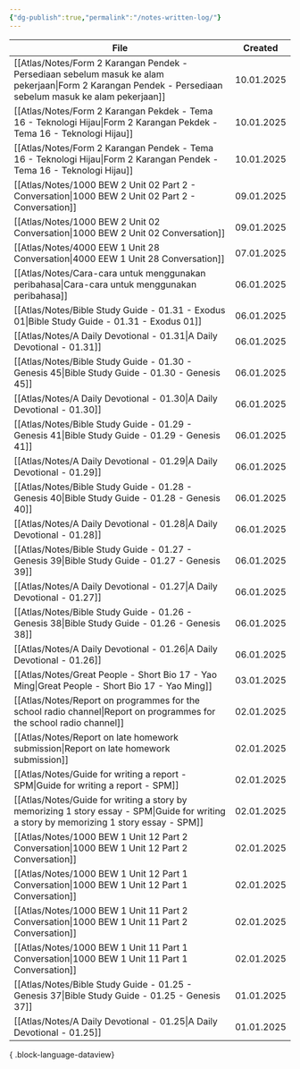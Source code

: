 ```yaml
---
{"dg-publish":true,"permalink":"/notes-written-log/"}
---
```


| File                                                                                                                                                        | Created    |
| ----------------------------------------------------------------------------------------------------------------------------------------------------------- | ---------- |
| [[Atlas/Notes/Form 2 Karangan Pendek - Persediaan sebelum masuk ke alam pekerjaan\|Form 2 Karangan Pendek - Persediaan sebelum masuk ke alam pekerjaan]] | 10.01.2025 |
| [[Atlas/Notes/Form 2 Karangan Pekdek - Tema 16 - Teknologi Hijau\|Form 2 Karangan Pekdek - Tema 16 - Teknologi Hijau]]                                   | 10.01.2025 |
| [[Atlas/Notes/Form 2 Karangan Pendek - Tema 16 - Teknologi Hijau\|Form 2 Karangan Pendek - Tema 16 - Teknologi Hijau]]                                   | 10.01.2025 |
| [[Atlas/Notes/1000 BEW 2 Unit 02 Part 2 - Conversation\|1000 BEW 2 Unit 02 Part 2 - Conversation]]                                                       | 09.01.2025 |
| [[Atlas/Notes/1000 BEW 2 Unit 02 Conversation\|1000 BEW 2 Unit 02 Conversation]]                                                                         | 09.01.2025 |
| [[Atlas/Notes/4000 EEW 1 Unit 28 Conversation\|4000 EEW 1 Unit 28 Conversation]]                                                                         | 07.01.2025 |
| [[Atlas/Notes/Cara-cara untuk menggunakan peribahasa\|Cara-cara untuk menggunakan peribahasa]]                                                           | 06.01.2025 |
| [[Atlas/Notes/Bible Study Guide - 01.31 - Exodus 01\|Bible Study Guide - 01.31 - Exodus 01]]                                                             | 06.01.2025 |
| [[Atlas/Notes/A Daily Devotional - 01.31\|A Daily Devotional - 01.31]]                                                                                   | 06.01.2025 |
| [[Atlas/Notes/Bible Study Guide - 01.30 - Genesis 45\|Bible Study Guide - 01.30 - Genesis 45]]                                                           | 06.01.2025 |
| [[Atlas/Notes/A Daily Devotional - 01.30\|A Daily Devotional - 01.30]]                                                                                   | 06.01.2025 |
| [[Atlas/Notes/Bible Study Guide - 01.29 - Genesis 41\|Bible Study Guide - 01.29 - Genesis 41]]                                                           | 06.01.2025 |
| [[Atlas/Notes/A Daily Devotional - 01.29\|A Daily Devotional - 01.29]]                                                                                   | 06.01.2025 |
| [[Atlas/Notes/Bible Study Guide - 01.28 - Genesis 40\|Bible Study Guide - 01.28 - Genesis 40]]                                                           | 06.01.2025 |
| [[Atlas/Notes/A Daily Devotional - 01.28\|A Daily Devotional - 01.28]]                                                                                   | 06.01.2025 |
| [[Atlas/Notes/Bible Study Guide - 01.27 - Genesis 39\|Bible Study Guide - 01.27 - Genesis 39]]                                                           | 06.01.2025 |
| [[Atlas/Notes/A Daily Devotional - 01.27\|A Daily Devotional - 01.27]]                                                                                   | 06.01.2025 |
| [[Atlas/Notes/Bible Study Guide - 01.26 - Genesis 38\|Bible Study Guide - 01.26 - Genesis 38]]                                                           | 06.01.2025 |
| [[Atlas/Notes/A Daily Devotional - 01.26\|A Daily Devotional - 01.26]]                                                                                   | 06.01.2025 |
| [[Atlas/Notes/Great People - Short Bio 17 - Yao Ming\|Great People - Short Bio 17 - Yao Ming]]                                                           | 03.01.2025 |
| [[Atlas/Notes/Report on programmes for the school radio channel\|Report on programmes for the school radio channel]]                                     | 02.01.2025 |
| [[Atlas/Notes/Report on late homework submission\|Report on late homework submission]]                                                                   | 02.01.2025 |
| [[Atlas/Notes/Guide for writing a report - SPM\|Guide for writing a report - SPM]]                                                                       | 02.01.2025 |
| [[Atlas/Notes/Guide for writing a story by memorizing 1 story essay - SPM\|Guide for writing a story by memorizing 1 story essay - SPM]]                 | 02.01.2025 |
| [[Atlas/Notes/1000 BEW 1 Unit 12 Part 2 Conversation\|1000 BEW 1 Unit 12 Part 2 Conversation]]                                                           | 02.01.2025 |
| [[Atlas/Notes/1000 BEW 1 Unit 12 Part 1 Conversation\|1000 BEW 1 Unit 12 Part 1 Conversation]]                                                           | 02.01.2025 |
| [[Atlas/Notes/1000 BEW 1 Unit 11 Part 2 Conversation\|1000 BEW 1 Unit 11 Part 2 Conversation]]                                                           | 02.01.2025 |
| [[Atlas/Notes/1000 BEW 1 Unit 11 Part 1 Conversation\|1000 BEW 1 Unit 11 Part 1 Conversation]]                                                           | 02.01.2025 |
| [[Atlas/Notes/Bible Study Guide - 01.25 - Genesis 37\|Bible Study Guide - 01.25 - Genesis 37]]                                                           | 01.01.2025 |
| [[Atlas/Notes/A Daily Devotional - 01.25\|A Daily Devotional - 01.25]]                                                                                   | 01.01.2025 |

{ .block-language-dataview}

